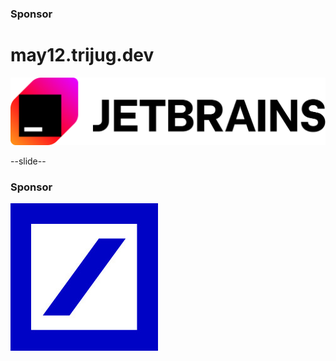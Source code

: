 

<!-- If/when we get more sponsors

# Gold Sponsor
<img src="images/logos/deutsche-bank.jpg" style="border:none; box-shadow:none; background:white;"/>

x-x-slide-x-x

-->
<!-- If food sponsored separately from space

# Food Sponsor
<img src="images/logos/deutsche-bank.jpg" style="border:none; box-shadow:none; background:white;"/>
x-x-slide-x-x
-->

### Sponsor

# may12.trijug.dev

<img src="images/logos/jetbrains.png" style="border:none; box-shadow:none; background:white;"/>

--slide--

### Sponsor
<img src="images/logos/deutsche-bank.jpg" style="border:none; box-shadow:none; background:white;"/>
